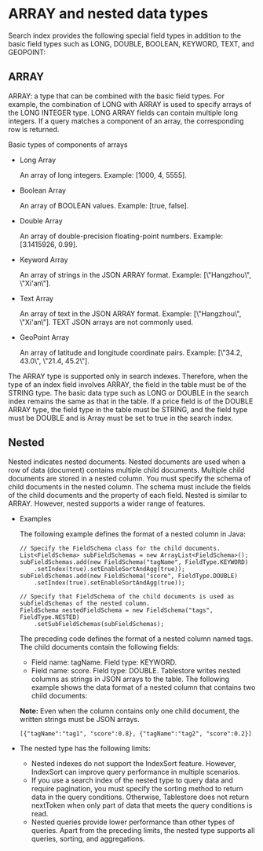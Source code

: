 # ARRAY and nested data types

Search index provides the following special field types in addition to the basic field types such as LONG, DOUBLE, BOOLEAN, KEYWORD, TEXT, and GEOPOINT:

## ARRAY

ARRAY: a type that can be combined with the basic field types. For example, the combination of LONG with ARRAY is used to specify arrays of the LONG INTEGER type. LONG ARRAY fields can contain multiple long integers. If a query matches a component of an array, the corresponding row is returned.

Basic types of components of arrays

-   Long Array

    An array of long integers. Example: \[1000, 4, 5555\].

-   Boolean Array

    An array of BOOLEAN values. Example: \[true, false\].

-   Double Array

    An array of double-precision floating-point numbers. Example: \[3.1415926, 0.99\].

-   Keyword Array

    An array of strings in the JSON ARRAY format. Example: \[\\"Hangzhou\\", \\"Xi'an\\"\].

-   Text Array

    An array of text in the JSON ARRAY format. Example: \[\\"Hangzhou\\", \\"Xi'an\\"\]. TEXT JSON arrays are not commonly used.

-   GeoPoint Array

    An array of latitude and longitude coordinate pairs. Example: \[\\"34.2, 43.0\\", \\"21.4, 45.2\\"\].


The ARRAY type is supported only in search indexes. Therefore, when the type of an index field involves ARRAY, the field in the table must be of the STRING type. The basic data type such as LONG or DOUBLE in the search index remains the same as that in the table. If a price field is of the DOUBLE ARRAY type, the field type in the table must be STRING, and the field type must be DOUBLE and is Array must be set to true in the search index.

## Nested

Nested indicates nested documents. Nested documents are used when a row of data \(document\) contains multiple child documents. Multiple child documents are stored in a nested column. You must specify the schema of child documents in the nested column. The schema must include the fields of the child documents and the property of each field. Nested is similar to ARRAY. However, nested supports a wider range of features.

-   Examples

    The following example defines the format of a nested column in Java:

    ```
    // Specify the FieldSchema class for the child documents.
    List<FieldSchema> subFieldSchemas = new ArrayList<FieldSchema>();
    subFieldSchemas.add(new FieldSchema("tagName", FieldType.KEYWORD)
        .setIndex(true).setEnableSortAndAgg(true));
    subFieldSchemas.add(new FieldSchema("score", FieldType.DOUBLE)
        .setIndex(true).setEnableSortAndAgg(true));
    
    // Specify that FieldSchema of the child documents is used as subfieldSchemas of the nested column.
    FieldSchema nestedFieldSchema = new FieldSchema("tags", FieldType.NESTED)
        .setSubFieldSchemas(subFieldSchemas);
    ```

    The preceding code defines the format of a nested column named tags. The child documents contain the following fields:

    -   Field name: tagName. Field type: KEYWORD.
    -   Field name: score. Field type: DOUBLE.
    Tablestore writes nested columns as strings in JSON arrays to the table. The following example shows the data format of a nested column that contains two child documents:

    **Note:** Even when the column contains only one child document, the written strings must be JSON arrays.

    ```
    [{"tagName":"tag1", "score":0.8}, {"tagName":"tag2", "score":0.2}]
    ```

-   The nested type has the following limits:

    -   Nested indexes do not support the IndexSort feature. However, IndexSort can improve query performance in multiple scenarios.
    -   If you use a search index of the nested type to query data and require pagination, you must specify the sorting method to return data in the query conditions. Otherwise, Tablestore does not return nextToken when only part of data that meets the query conditions is read.
    -   Nested queries provide lower performance than other types of queries.
    Apart from the preceding limits, the nested type supports all queries, sorting, and aggregations.


